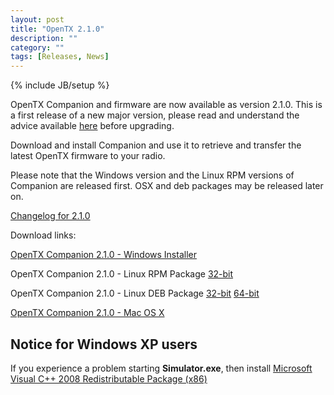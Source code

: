 ```yaml
---
layout: post
title: "OpenTX 2.1.0"
description: ""
category: ""
tags: [Releases, News]
---
```

{% include JB/setup %}

OpenTX Companion and firmware are now available as version 2.1.0. This is a first release of a new major version, please read and understand the advice available [here](http://www.openrcforums.com/forum/viewtopic.php?f=45&t=7239) before upgrading.
 
Download and install Companion and use it to retrieve and transfer the latest OpenTX firmware to your radio.

Please note that the Windows version and the Linux RPM versions of Companion are released first. OSX and deb packages may be released later on.

[Changelog for 2.1.0](https://github.com/opentx/opentx/releases/tag/2.1.0)

Download links:

[OpenTX Companion 2.1.0 - Windows Installer](http://downloads-21.open-tx.org/companion/companionInstall_2.1.0.exe)

OpenTX Companion 2.1.0 - Linux RPM Package [32-bit](http://downloads-21.open-tx.org/companion/companion-2.1.0-i686.rpm)

OpenTX Companion 2.1.0 - Linux DEB Package [32-bit](http://downloads-21.open-tx.org/companion/companion_2.1.0_i386.deb) [64-bit](http://downloads-21.open-tx.org/companion/companion_2.1.0_amd64.deb)

[OpenTX Companion 2.1.0 - Mac OS X](http://downloads-21.open-tx.org/companion/companion-macosx-2.1.0.dmg) 

## Notice for Windows XP users
If you experience a problem starting **Simulator.exe**, then install [Microsoft Visual C++ 2008 Redistributable Package (x86)](http://www.microsoft.com/en-us/download/details.aspx?id=29)
